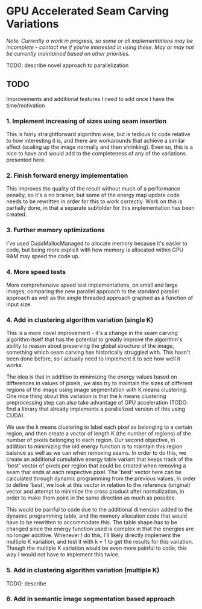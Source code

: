 # GPU Accelerated Seam Carving Variations

*Note: Currently a work in progress, so some or all implementations may be incomplete - contact me if you're interested in using these. May or may not be currently maintained based on other priorities.*


TODO: describe novel approach to parallelization


## TODO
Improvements and additional features I need to add once I have the time/motivation

### 1. Implement increasing of sizes using seam insertion
This is fairly straightforward algorithm wise, but is tedious to code relative to how interesting it is, and there are workarounds that achieve a similar affect (scaling up the image normally and then shrinking). Even so, this is a nice to have and would add to the completeness of any of the variations presented here.

### 2. Finish forward energy implementation
This improves the quality of the result without much of a performance penalty, so it's a no brainer, but some of the energy map update code needs to be rewritten in order for this to work correctly. Work on this is partially done, in that a separate subfolder for this implementation has been created.

### 3. Further memory optimizations
I've used CudaMallocManaged to allocate memory because it's easier to code, but being more explicit with how memory is allocated within GPU RAM may speed the code up.

### 4. More speed tests
More comprehensive speed test implementations, on small and large images, comparing the new parallel approach to the standard parallel approach as well as the single threaded approach graphed as a function of input size.

### 4. Add in clustering algorithm variation (single K)
This is a more novel improvement - it's a change in the seam carving algorithm itself that has the potential to greatly improve the algorithm's ability to reason about preserving the global structure of the image, something which seam carving has historically struggled with. This hasn't been done before, so I actually need to implement it to see how well it works.

The idea is that in addition to minimizing the energy values based on differences in values of pixels, we also try to maintain the sizes of different regions of the image using image segmentation with K means clustering. One nice thing about this variation is that the k means clustering preprocessing step can also take advantage of GPU acceleration (TODO: find a library that already implements a parallelized version of this using CUDA).

We use the k means clustering to label each pixel as belonging to a certain region, and then create a vector of length K (the number of regions) of the number of pixels belonging to each region. Our second objective, in addition to minimizing the old energy function is to maintain this region balance as well as we can when removing seams. In order to do this, we create an additional cumulative energy table variant that keeps track of the 'best' vector of pixels per region that could be created when removing a seam that ends at each respective pixel. The 'best' vector here can be calculated through dynamic programming from the previous values. In order to define 'best', we look at this vector in relation to the reference (original) vector and attempt to minimize the cross product after normalization, in order to make them point in the same direction as much as possible.

This would be painful to code due to the additional dimension added to the dynamic programming table, and the memory allocation code that would have to be rewritten to accommodate this. The table shape has to be changed since the energy function used is complex in that the energies are no longer additive. Whenever I do this, I'll likely directly implement the multiple K variation, and test it with k = 1 to get the results for this variation. Though the multiple K variation would be even more painful to code, this way I would not have to implement this twice.

### 5. Add in clustering algorithm variation (multiple K)

TODO: describe

### 6. Add in semantic image segmentation based approach

